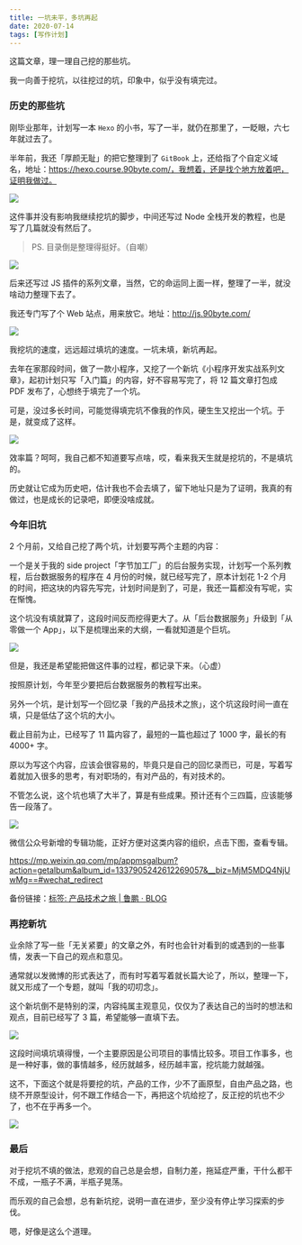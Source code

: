 ```yaml
---
title: 一坑未平，多坑再起
date: 2020-07-14
tags: [写作计划]
---
```


这篇文章，理一理自己挖的那些坑。

我一向善于挖坑，以往挖过的坑，印象中，似乎没有填完过。

### 历史的那些坑

刚毕业那年，计划写一本 `Hexo` 的小书，写了一半，就仍在那里了，一眨眼，六七年就过去了。

半年前，我还「厚颜无耻」的把它整理到了 `GitBook` 上，还给指了个自定义域名，地址：https://hexo.course.90byte.com/，我想着，还是找个地方放着吧，证明我做过。

![](_image/image-20200714164111803.png)

这件事并没有影响我继续挖坑的脚步，中间还写过 Node 全栈开发的教程，也是写了几篇就没有然后了。

> PS. 目录倒是整理得挺好。（自嘲）

![](_image/image-20200714170141668.png)

后来还写过 JS 插件的系列文章，当然，它的命运同上面一样，整理了一半，就没啥动力整理下去了。

我还专门写了个 Web 站点，用来放它。地址：http://js.90byte.com/

![](_image/image-20200714170517566.png)

我挖坑的速度，远远超过填坑的速度。一坑未填，新坑再起。

去年在家那段时间，做了一款小程序，又挖了一个新坑《小程序开发实战系列文章》，起初计划只写「入门篇」的内容，好不容易写完了，将 12 篇文章打包成 PDF 发布了，心想终于填完了一个坑。

可是，没过多长时间，可能觉得填完坑不像我的作风，硬生生又挖出一个坑。于是，就变成了这样。

![](_image/image-20200714172721942.png)

效率篇？呵呵，我自己都不知道要写点啥，哎，看来我天生就是挖坑的，不是填坑的。

历史就让它成为历史吧，估计我也不会去填了，留下地址只是为了证明，我真的有做过，也是成长的记录吧，即便没啥成就。

### 今年旧坑

2 个月前，又给自己挖了两个坑，计划要写两个主题的内容：

一个是关于我的 side project「字节加工厂」的后台服务实现，计划写一个系列教程，后台数据服务的程序在 4 月份的时候，就已经写完了，原本计划花 1-2 个月的时间，把这块的内容先写完，计划时间是到了，可是，我还一篇都没有写呢，实在惭愧。

这个坑没有填就算了，这段时间反而挖得更大了。从「后台数据服务」升级到「从零做一个 App」，以下是梳理出来的大纲，一看就知道是个巨坑。

![](_image/image-20200714140148509.png)

但是，我还是希望能把做这件事的过程，都记录下来。（心虚）

按照原计划，今年至少要把后台数据服务的教程写出来。

另外一个坑，是计划写一个回忆录「我的产品技术之旅」，这个坑这段时间一直在填，只是低估了这个坑的大小。

截止目前为止，已经写了 11 篇内容了，最短的一篇也超过了 1000 字，最长的有 4000+ 字。

原以为写这个内容，应该会很容易的，毕竟只是自己的回忆录而已，可是，写着写着就加入很多的思考，有对职场的，有对产品的，有对技术的。

不管怎么说，这个坑也填了大半了，算是有些成果。预计还有个三四篇，应该能够告一段落了。

![](_image/image-20200714140204393.png)

微信公众号新增的专辑功能，正好方便对这类内容的组织，点击下图，查看专辑。

https://mp.weixin.qq.com/mp/appmsgalbum?action=getalbum&album_id=1337905242612269057&__biz=MjM5MDQ4NjUwMg==#wechat_redirect

备份链接：[标签: 产品技术之旅 | 鲁鹏 · BLOG](https://iamlupeng.com/tag/%E4%BA%A7%E5%93%81%E6%8A%80%E6%9C%AF%E4%B9%8B%E6%97%85)

### 再挖新坑

业余除了写一些「无关紧要」的文章之外，有时也会针对看到的或遇到的一些事情，发表一下自己的观点和意见。

通常就以发微博的形式表达了，而有时写着写着就长篇大论了，所以，整理一下，就又形成了一个专题，就叫「我的叨叨念」。

这个新坑倒不是特别的深，内容纯属主观意见，仅仅为了表达自己的当时的想法和观点，目前已经写了 3 篇，希望能够一直填下去。

![](_image/image-20200714140221801.png)

这段时间填坑填得慢，一个主要原因是公司项目的事情比较多。项目工作事多，也是一种好事，做的事情越多，经历就越多，经历越丰富，挖坑能力就越强。

这不，下面这个就是将要挖的坑，产品的工作，少不了画原型，自由产品之路，也绕不开原型设计，何不跟工作结合一下，再把这个坑给挖了，反正挖的坑也不少了，也不在乎再多一个。

![](_image/image-20200714140230452.png)

### 最后

对于挖坑不填的做法，悲观的自己总是会想，自制力差，拖延症严重，干什么都干不成，一瓶子不满，半瓶子晃荡。

而乐观的自己会想，总有新坑挖，说明一直在进步，至少没有停止学习探索的步伐。

嗯，好像是这么个道理。

